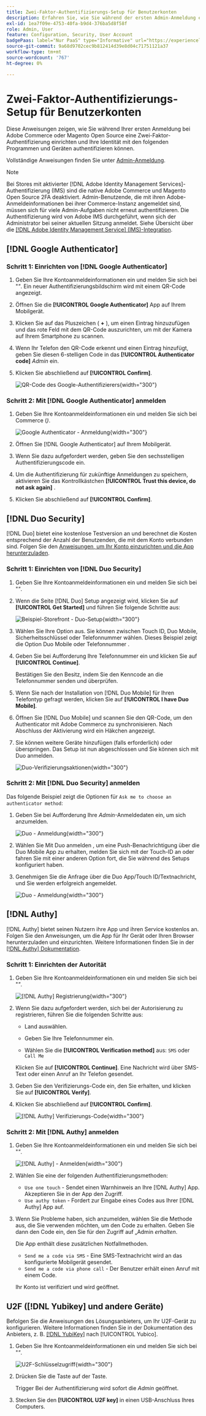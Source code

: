 ```yaml
---
title: Zwei-Faktor-Authentifizierungs-Setup für Benutzerkonten
description: Erfahren Sie, wie Sie während der ersten Admin-Anmeldung eine Zwei-Faktor-Authentifizierung einrichten und Ihre Identität mit einer unterstützten Geräte-App authentifizieren.
exl-id: 1ea7f09e-4753-40fa-b9d4-376ba5d8f58f
role: Admin, User
feature: Configuration, Security, User Account
badgePaas: label="Nur PaaS" type="Informative" url="https://experienceleague.adobe.com/de/docs/commerce/user-guides/product-solutions" tooltip="Gilt nur für Adobe Commerce in Cloud-Projekten (von Adobe verwaltete PaaS-Infrastruktur) und lokale Projekte."
source-git-commit: 9a68d9702cec9b812414d39e8d04c71751121a37
workflow-type: tm+mt
source-wordcount: '767'
ht-degree: 0%

---
```


# Zwei-Faktor-Authentifizierungs-Setup für Benutzerkonten

Diese Anweisungen zeigen, wie Sie während Ihrer ersten Anmeldung bei Adobe Commerce oder Magento Open Source eine Zwei-Faktor-Authentifizierung einrichten und Ihre Identität mit den folgenden Programmen und Geräten authentifizieren können.

Vollständige Anweisungen finden Sie unter [Admin-Anmeldung](../getting-started/admin-signin.md).

>[!NOTE]
>
>Bei Stores mit aktivierter [!DNL Adobe Identity Management Services]-Authentifizierung (IMS) sind die native Adobe Commerce und Magento Open Source 2FA deaktiviert. Admin-Benutzende, die mit ihren Adobe-Anmeldeinformationen bei ihrer Commerce-Instanz angemeldet sind, müssen sich für viele Admin-Aufgaben nicht erneut authentifizieren. Die Authentifizierung wird von Adobe IMS durchgeführt, wenn sich der Administrator bei seiner aktuellen Sitzung anmeldet. Siehe Übersicht über die [[!DNL Adobe Identity Management Service] (IMS)-Integration](../getting-started/adobe-ims-integration-overview.md).

## [!DNL Google Authenticator]

### Schritt 1: Einrichten von [!DNL Google Authenticator]

1. Geben Sie Ihre Kontoanmeldeinformationen ein und melden Sie sich bei &quot;_&quot;_. Ein neuer Authentifizierungsbildschirm wird mit einem QR-Code angezeigt.

1. Öffnen Sie die **[!UICONTROL Google Authenticator]** App auf Ihrem Mobilgerät.

1. Klicken Sie auf das Pluszeichen ( **+** ), um einen Eintrag hinzuzufügen und das rote Feld mit dem QR-Code auszurichten, um mit der Kamera auf Ihrem Smartphone zu scannen.

1. Wenn Ihr Telefon den QR-Code erkennt und einen Eintrag hinzufügt, geben Sie diesen 6-stelligen Code in das **[!UICONTROL Authenticator code]** _Admin_ ein.

1. Klicken Sie abschließend auf **[!UICONTROL Confirm]**.

   ![QR-Code des Google-Authentifizierers](./assets/storefront-2fa-google-qrcode.png){width="300"}

### Schritt 2: Mit [!DNL Google Authenticator] anmelden

1. Geben Sie Ihre Kontoanmeldeinformationen ein und melden Sie sich bei Commerce (_)_.

   ![Google Authenticator - Anmeldung](./assets/storefront-2fa-google-code.png){width="300"}

1. Öffnen Sie [!DNL Google Authenticator] auf Ihrem Mobilgerät.

1. Wenn Sie dazu aufgefordert werden, geben Sie den sechsstelligen Authentifizierungscode ein.

1. Um die Authentifizierung für zukünftige Anmeldungen zu speichern, aktivieren Sie das Kontrollkästchen **[!UICONTROL Trust this device, do not ask again]** .

1. Klicken Sie abschließend auf **[!UICONTROL Confirm]**.

## [!DNL Duo Security]

[!DNL Duo] bietet eine kostenlose Testversion an und berechnet die Kosten entsprechend der Anzahl der Benutzenden, die mit dem Konto verbunden sind. Folgen Sie den [Anweisungen, um Ihr Konto einzurichten und die App herunterzuladen](https://duo.com/product/multi-factor-authentication-mfa/duo-mobile-app).

### Schritt 1: Einrichten von [!DNL Duo Security]

1. Geben Sie Ihre Kontoanmeldeinformationen ein und melden Sie sich bei &quot;_&quot;_.

1. Wenn die Seite [!DNL Duo] Setup angezeigt wird, klicken Sie auf **[!UICONTROL Get Started]** und führen Sie folgende Schritte aus:

   ![Beispiel-Storefront - Duo-Setup](./assets/storefront-2fa-duo-setup-options.png){width="300"}

1. Wählen Sie Ihre Option aus. Sie können zwischen Touch ID, Duo Mobile, Sicherheitsschlüssel oder Telefonnummer wählen. Dieses Beispiel zeigt die Option Duo Mobile oder Telefonnummer .

1. Geben Sie bei Aufforderung Ihre Telefonnummer ein und klicken Sie auf **[!UICONTROL Continue]**.

   Bestätigen Sie den Besitz, indem Sie den Kenncode an die Telefonnummer senden und überprüfen.

1. Wenn Sie nach der Installation von [!DNL Duo Mobile] für Ihren Telefontyp gefragt werden, klicken Sie auf **[!UICONTROL I have Duo Mobile]**.

1. Öffnen Sie [!DNL Duo Mobile] und scannen Sie den QR-Code, um den Authenticator mit Adobe Commerce zu synchronisieren. Nach Abschluss der Aktivierung wird ein Häkchen angezeigt.

1. Sie können weitere Geräte hinzufügen (falls erforderlich) oder überspringen. Das Setup ist nun abgeschlossen und Sie können sich mit Duo anmelden.

   ![Duo-Verifizierungsaktionen](./assets/storefront-2fa-duo-setup-complete.png){width="300"}

### Schritt 2: Mit [!DNL Duo Security] anmelden

Das folgende Beispiel zeigt die Optionen für `Ask me to choose an authenticator method`:

1. Geben Sie bei Aufforderung Ihre _Admin_-Anmeldedaten ein, um sich anzumelden.

   ![Duo - Anmeldung](./assets/storefront-2fa-duo-auth.png){width="300"}

1. Wählen Sie Mit Duo anmelden , um eine Push-Benachrichtigung über die Duo Mobile App zu erhalten, melden Sie sich mit der Touch-ID an oder fahren Sie mit einer anderen Option fort, die Sie während des Setups konfiguriert haben.

1. Genehmigen Sie die Anfrage über die Duo App/Touch ID/Textnachricht, und Sie werden erfolgreich angemeldet.

   ![Duo - Anmeldung](./assets/storefront-2fa-duo-success.png){width="300"}

## [!DNL Authy]

[!DNL Authy] bietet seinen Nutzern ihre App und ihren Service kostenlos an. Folgen Sie den Anweisungen, um die App für Ihr Gerät oder Ihren Browser herunterzuladen und einzurichten. Weitere Informationen finden Sie in der [[!DNL Authy] Dokumentation](https://authy.com/features/setup/).

### Schritt 1: Einrichten der Autorität

1. Geben Sie Ihre Kontoanmeldeinformationen ein und melden Sie sich bei &quot;_&quot;_.

   ![[!DNL Authy] Registrierung](./assets/storefront-2fa-authy-auth.png){width="300"}

1. Wenn Sie dazu aufgefordert werden, sich bei der Autorisierung zu registrieren, führen Sie die folgenden Schritte aus:

   - Land auswählen.

   - Geben Sie Ihre Telefonnummer ein.

   - Wählen Sie die **[!UICONTROL Verification method]** aus: `SMS` oder `Call Me`

   Klicken Sie auf **[!UICONTROL Continue]**. Eine Nachricht wird über SMS-Text oder einen Anruf an Ihr Telefon gesendet.

1. Geben Sie den Verifizierungs-Code ein, den Sie erhalten, und klicken Sie auf **[!UICONTROL Verify]**.

1. Klicken Sie abschließend auf **[!UICONTROL Confirm]**.

   ![[!DNL Authy] Verifizierungs-Code](./assets/storefront-2fa-authy-verify.png){width="300"}

### Schritt 2: Mit [!DNL Authy] anmelden

1. Geben Sie Ihre Kontoanmeldeinformationen ein und melden Sie sich bei &quot;_&quot;_.

   ![[!DNL Authy] - Anmelden](./assets/storefront-2fa-authy-access.png){width="300"}

1. Wählen Sie eine der folgenden Authentifizierungsmethoden:

   - `Use one touch` - Sendet einen Warnhinweis an Ihre [!DNL Authy] App. Akzeptieren Sie in der App den Zugriff.
   - `Use authy token` - Fordert zur Eingabe eines Codes aus Ihrer [!DNL Authy] App auf.

1. Wenn Sie Probleme haben, sich anzumelden, wählen Sie die Methode aus, die Sie verwenden möchten, um den Code zu erhalten. Geben Sie dann den Code ein, den Sie für den Zugriff auf „Admin _erhalten_.

   Die App enthält diese zusätzlichen Notfallmethoden.

   - `Send me a code via SMS` - Eine SMS-Textnachricht wird an das konfigurierte Mobilgerät gesendet.
   - `Send me a code via phone call` - Der Benutzer erhält einen Anruf mit einem Code.

   Ihr Konto ist verifiziert und wird geöffnet.

## U2F ([!DNL Yubikey] und andere Geräte)

Befolgen Sie die Anweisungen des Lösungsanbieters, um Ihr U2F-Gerät zu konfigurieren. Weitere Informationen finden Sie in der Dokumentation des Anbieters, z. B. [[!DNL YubiKey]](https://support.yubico.com/hc/en-us/articles/360013790339-Getting-Started-with-Your-YubiKey) nach [!UICONTROL Yubico].

1. Geben Sie Ihre Kontoanmeldeinformationen ein und melden Sie sich bei &quot;_&quot;_.

   ![U2F-Schlüsselzugriff](./assets/storefront-2fa-u2f.png){width="300"}

1. Drücken Sie die Taste auf der Taste.

   Trigger Bei der Authentifizierung wird sofort die _Admin_ geöffnet.

1. Stecken Sie den **[!UICONTROL U2F key]** in einen USB-Anschluss Ihres Computers.
